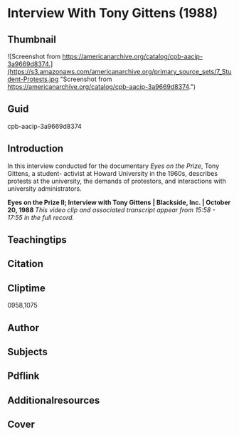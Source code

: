 # Interview With Tony Gittens (1988)

## Thumbnail

![Screenshot from https://americanarchive.org/catalog/cpb-aacip-3a9669d8374.](https://s3.amazonaws.com/americanarchive.org/primary_source_sets/7_Student-Protests.jpg "Screenshot from https://americanarchive.org/catalog/cpb-aacip-3a9669d8374.")

## Guid
cpb-aacip-3a9669d8374 

## Introduction

In this interview conducted for the documentary *Eyes on the Prize*, Tony Gittens, a student- activist at Howard University in the 1960s, describes protests at the university, the demands of protestors, and interactions with university administrators.

<b>Eyes on the Prize II; Interview with Tony Gittens</b>
<b>| Blackside, Inc. | October 20, 1988 </b>
<i>This video clip and associated transcript appear from 15:58 - 17:55 in the full record.</i>

## Teachingtips

## Citation

## Cliptime

0958,1075

## Author
## Subjects
## Pdflink
## Additionalresources
## Cover
